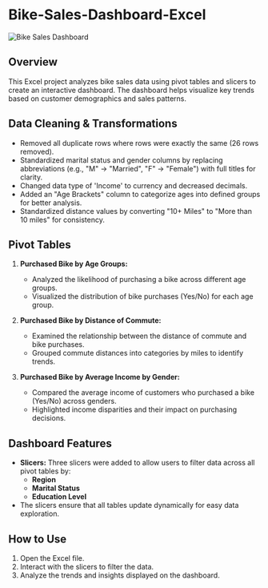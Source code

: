 # Bike-Sales-Dashboard-Excel

![Bike Sales Dashboard](image-link-here)

## Overview
This Excel project analyzes bike sales data using pivot tables and slicers to create an interactive dashboard. The dashboard helps visualize key trends based on customer demographics and sales patterns.

## Data Cleaning & Transformations
- Removed all duplicate rows where rows were exactly the same (26 rows removed).
- Standardized marital status and gender columns by replacing abbreviations (e.g., "M" → "Married", "F" → "Female") with full titles for clarity.
- Changed data type of 'Income' to currency and decreased decimals.
- Added an "Age Brackets" column to categorize ages into defined groups for better analysis.
- Standardized distance values by converting "10+ Miles" to "More than 10 miles" for consistency.

## Pivot Tables
1. **Purchased Bike by Age Groups:**  
   - Analyzed the likelihood of purchasing a bike across different age groups.
   - Visualized the distribution of bike purchases (Yes/No) for each age group.

2. **Purchased Bike by Distance of Commute:**  
   - Examined the relationship between the distance of commute and bike purchases.
   - Grouped commute distances into categories by miles to identify trends.

3. **Purchased Bike by Average Income by Gender:**  
   - Compared the average income of customers who purchased a bike (Yes/No) across genders.
   - Highlighted income disparities and their impact on purchasing decisions.

## Dashboard Features
- **Slicers:** Three slicers were added to allow users to filter data across all pivot tables by:
  - **Region**
  - **Marital Status**
  - **Education Level**
- The slicers ensure that all tables update dynamically for easy data exploration.

## How to Use
1. Open the Excel file.
2. Interact with the slicers to filter the data.
3. Analyze the trends and insights displayed on the dashboard.
